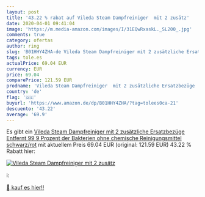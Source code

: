 ```yaml
---
layout: post
title: '43.22 % rabat auf Vileda Steam Dampfreiniger  mit 2 zusätz'
date: 2020-04-01 09:41:04
image: 'https://m.media-amazon.com/images/I/31EQwRxaskL._SL200_.jpg'
comments: true
category: ofertas
author: ring
slug: 'B01HHY4ZHA-de Vileda Steam Dampfreiniger mit 2 zusätzliche Ersatzbezüge...'
tags: tole.es
actualPrice: 69.04 EUR
currency: EUR
price: 69.04
comparePrice: 121.59 EUR
prodname: 'Vileda Steam Dampfreiniger  mit 2 zusätzliche Ersatzbezüge  Entfernt 99 9 Prozent der Bakterien ohne chemische Reinigungsmittel  schwarz/rot'
country: 'de'
flag: '🇩🇪'
buyurl: 'https://www.amazon.de/dp/B01HHY4ZHA/?tag=tolees0ca-21'
descuento: '43.22'
average: '69.9'
---
```


Es gibt ein [Vileda Steam Dampfreiniger  mit 2 zusätzliche Ersatzbezüge  Entfernt 99 9 Prozent der Bakterien ohne chemische Reinigungsmittel  schwarz/rot](https://www.amazon.de/dp/B01HHY4ZHA/?tag=tolees0ca-21) mit aktuellem Preis 69.04 EUR (original: 121.59 EUR) 43.22 % Rabatt hier:

[![Vileda Steam Dampfreiniger  mit 2 zusätz](https://m.media-amazon.com/images/I/31EQwRxaskL._SL200_.jpg)](https://www.amazon.de/dp/B01HHY4ZHA/?tag=tolees0ca-21)

ℹ️:


[🛒 kauf es hier!!](https://www.amazon.de/dp/B01HHY4ZHA/?tag=tolees0ca-21)
